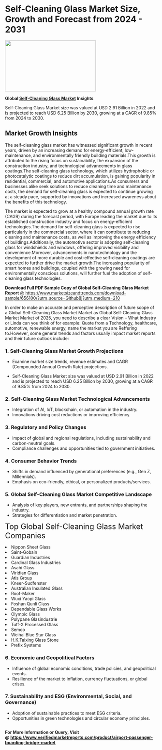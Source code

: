 <H1>Self-Cleaning Glass Market Size, Growth and Forecast from 2024 - 2031</H1><img class="aligncenter size-medium wp-image-584254" src="https://thirdeyenews.in/wp-content/uploads/2024/09/Global-Market-Research-300x168.jpeg" alt="" width="300" height="168" /><p><strong>Global&nbsp;<a href="https://www.marketsizeandtrends.com/download-sample/656100/?utm_source=Github8j?utm_medium=210">Self-Cleaning Glass Market</a> Insights</strong></p><p>Self-Cleaning Glass Market size was valued at USD 2.91 Billion in 2022 and is projected to reach USD 6.25 Billion by 2030, growing at a CAGR of 9.85% from 2024 to 2030.</p><p><h2>Market Growth Insights</h2> <p>The self-cleaning glass market has witnessed significant growth in recent years, driven by an increasing demand for energy-efficient, low-maintenance, and environmentally friendly building materials.This growth is attributed to the rising focus on sustainability, the expansion of the construction industry, and technological advancements in glass coatings.The self-cleaning glass technology, which utilizes hydrophobic or photocatalytic coatings to reduce dirt accumulation, is gaining popularity in residential, commercial, and automotive applications.As consumers and businesses alike seek solutions to reduce cleaning time and maintenance costs, the demand for self-cleaning glass is expected to continue growing at a steady pace, supported by innovations and increased awareness about the benefits of this technology.</p> <p>The market is expected to grow at a healthy compound annual growth rate (CAGR) during the forecast period, with Europe leading the market due to its established construction industry and focus on energy-efficient technologies.The demand for self-cleaning glass is expected to rise particularly in the commercial sector, where it can contribute to reducing cleaning and maintenance costs, as well as improving the energy efficiency of buildings.Additionally, the automotive sector is adopting self-cleaning glass for windshields and windows, offering improved visibility and convenience.Moreover, advancements in nanotechnology and the development of more durable and cost-effective self-cleaning coatings are expected to further drive the market growth.The increasing popularity of smart homes and buildings, coupled with the growing need for environmentally conscious solutions, will further fuel the adoption of self-cleaning glass technologies.</p> <p><span class=""><strong>Download Full PDF Sample Copy of Global Self-Cleaning Glass Market Report</strong> @ <a href="https://www.marketsizeandtrends.com/download-sample/656100/?utm_source=Github8j?utm_medium=210" target="_blank">https://www.marketsizeandtrends.com/download-sample/656100/?utm_source=Github8j?utm_medium=210</a></span></p><p>In order to make an accurate and perceptive description of future scope of a Global&nbsp;Self-Cleaning Glass Market Market as Global&nbsp;Self-Cleaning Glass Market Market of 2025, you need to describe a clear Vision &ndash; What Industry or Linda can you think of for example: Quote from a Technology, healthcare, automotive, renewable energy, name the market you are Reffering to.However, some general trends and factors usually impact market reports and their future outlook include:</p><h3>1.&nbsp;<strong>Self-Cleaning Glass Market Growth Projections</strong></h3><ul><li>Examine market size trends, revenue estimates and CAGR (Compounded Annual Growth Rate) projections.</li><li><p>Self-Cleaning Glass Market size was valued at USD 2.91 Billion in 2022 and is projected to reach USD 6.25 Billion by 2030, growing at a CAGR of 9.85% from 2024 to 2030.</p></li></ul><h3>2.&nbsp;<strong>Self-Cleaning Glass Market Technological Advancements</strong></h3><ul><li>Integration of AI, IoT, blockchain, or automation in the industry.</li><li>Innovations driving cost reductions or improving efficiency.</li></ul><h3>3.&nbsp;<strong>Regulatory and Policy Changes</strong></h3><ul><li>Impact of global and regional regulations, including sustainability and carbon-neutral goals.</li><li>Compliance challenges and opportunities tied to government initiatives.</li></ul><h3>4.&nbsp;<strong>Consumer Behavior Trends</strong></h3><ul><li>Shifts in demand influenced by generational preferences (e.g., Gen Z, Millennials).</li><li>Emphasis on eco-friendly, ethical, or personalized products/services.</li></ul><h3>5.&nbsp;<strong>Global Self-Cleaning Glass Market Competitive Landscape</strong></h3><ul><li>Analysis of key players, new entrants, and partnerships shaping the industry.</li><li>Strategies for differentiation and market penetration.</li></ul><p data-pm-slice="1 1 []"><span style="color: inherit; font-family: inherit; font-size: 25px;">Top Global Self-Cleaning Glass Market Companies</span></p><div class="" data-test-id=""><p><li>Nippon Sheet Glass</li><li> Saint-Gobain</li><li> Guardian Industries</li><li> Cardinal Glass Industries</li><li> Asahi Glass</li><li> Viridian Glass</li><li> Atis Group</li><li> Kneer-Sudfenster</li><li> Australian Insulated Glass</li><li> Roof-Maker</li><li> Wuxi Yaopi Glass</li><li> Foshan Qunli Glass</li><li> Dependable Glass Works</li><li> Olympic Glass</li><li> Polypane Glasindustrie</li><li> Tuff-X Processed Glass</li><li> Semco</li><li> Weihai Blue Star Glass</li><li> H.K.Taixing Glass Stone</li><li> Prefix Systems</li></p></div><h3>6.&nbsp;<strong>Economic and Geopolitical Factors</strong></h3><ul><li>Influence of global economic conditions, trade policies, and geopolitical events.</li><li>Resilience of the market to inflation, currency fluctuations, or global crises.</li></ul><h3>7.&nbsp;<strong>Sustainability and ESG (Environmental, Social, and Governance)</strong></h3><ul><li>Adoption of sustainable practices to meet ESG criteria.</li><li>Opportunities in green technologies and circular economy principles.</li></ul><h2><strong style="font-size: 14px;">For More Information or Query, Visit @&nbsp;</strong><a style="background-color: #ffffff; font-size: 14px;" href="https://www.marketsizeandtrends.com/report/self-cleaning-glass-market/" target="_blank">https://www.verifiedmarketreports.com/product/airport-passenger-boarding-bridge-market</a></h2>